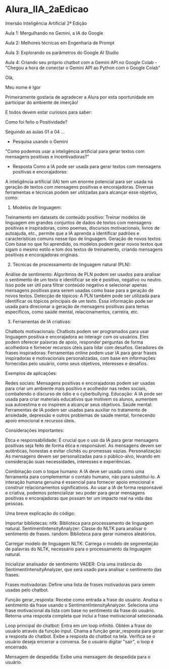 # Alura_IIA_2aEdicao

Imersão Inteligência Artificial 2ª Edição

Aula 1: Mergulhando no Gemini, a IA do Google

Aula 2: Melhores técnicas em Engenharia de Prompt

Aula 3: Explorando os parâmetros do Google AI Studio

Aula 4: Criando seu próprio chatbot com a Gemini API no Google Colab - "Chegou a hora de conectar o Gemini API ao Python com o Google Colab"

Olá,

Meu nome é Igor

Primeiramente gostaria de agradecer a Alura por esta oportunidade em participar do ambiente de imerção!

E todos devem estar curiosos para saber:

Como foi feito o Positividade?

Seguindo as aulas 01 a 04 ...

- Pesquisa usando o Gemini

"Como podemos usar a inteligência artificial para gerar textos com mensagens positivas e incentivadoras?"

- Resposta
Como a IA pode ser usada para gerar textos com mensagens positivas e encorajadoras:

A inteligência artificial (IA) tem um enorme potencial para ser usada na geração de textos com mensagens positivas e encorajadoras. Diversas ferramentas e técnicas podem ser utilizadas para alcançar esse objetivo, como:

1. Modelos de linguagem:

Treinamento em datasets de conteúdo positivo: Treinar modelos de linguagem em grandes conjuntos de dados de textos com mensagens positivas e inspiradoras, como poemas, discursos motivacionais, livros de autoajuda, etc., permite que a IA aprenda a identificar padrões e características comuns nesse tipo de linguagem.
Geração de novos textos: Com base no que foi aprendido, os modelos podem gerar novos textos que sigam o mesmo estilo e tom dos textos de treinamento, criando mensagens positivas e encorajadoras originais.

2. Técnicas de processamento de linguagem natural (PLN):

Análise de sentimento: Algoritmos de PLN podem ser usados para analisar o sentimento de um texto e identificar se ele é positivo, negativo ou neutro. Isso pode ser útil para filtrar conteúdo negativo e selecionar apenas mensagens positivas para serem usadas como base para a geração de novos textos.
Detecção de tópicos: A PLN também pode ser utilizada para identificar os tópicos principais de um texto. Essa informação pode ser usada para direcionar a geração de mensagens positivas para temas específicos, como saúde mental, relacionamentos, carreira, etc.

3. Ferramentas de IA criativas:

Chatbots motivacionais: Chatbots podem ser programados para usar linguagem positiva e encorajadora ao interagir com os usuários. Eles podem oferecer palavras de apoio, responder perguntas de forma acolhedora e fornecer recursos úteis para lidar com desafios.
Geradores de frases inspiradoras: Ferramentas online podem usar IA para gerar frases inspiradoras e motivacionais personalizadas, com base em informações fornecidas pelo usuário, como seus objetivos, interesses e desafios.

Exemplos de aplicações:

Redes sociais: Mensagens positivas e encorajadoras podem ser usadas para criar um ambiente mais positivo e acolhedor nas redes sociais, combatendo o discurso de ódio e o cyberbullying.
Educação: A IA pode ser usada para criar materiais educativos que motivem os alunos, aumentem sua autoestima e os inspirem a alcançar seus objetivos.
Saúde mental: Ferramentas de IA podem ser usadas para auxiliar no tratamento de ansiedade, depressão e outros problemas de saúde mental, fornecendo apoio emocional e recursos úteis.

Considerações importantes:

Ética e responsabilidade: É crucial que o uso da IA para gerar mensagens positivas seja feito de forma ética e responsável. As mensagens devem ser autênticas, honestas e evitar clichês ou promessas vazias.
Personalização: As mensagens devem ser personalizadas para o público-alvo, levando em consideração suas necessidades, interesses e experiências.

Combinação com o toque humano: A IA deve ser usada como uma ferramenta para complementar o contato humano, não para substituí-lo. A interação humana genuína é essencial para fornecer apoio emocional e construir relacionamentos significativos.
Ao usar a IA de forma responsável e criativa, podemos potencializar seu poder para gerar mensagens positivas e encorajadoras que possam ter um impacto real na vida das pessoas.

Uma breve explicação do código:

Importar bibliotecas:
  nltk: Biblioteca para processamento de linguagem natural.
  SentimentIntensityAnalyzer: Classe do NLTK para analisar o sentimento de frases.
  random: Biblioteca para gerar números aleatórios.

Carregar modelo de linguagem NLTK:
  Carrega o modelo de segmentação de palavras do NLTK, necessário para o processamento da linguagem natural.

Inicializar analisador de sentimento VADER:
  Cria uma instância do SentimentIntensityAnalyzer, que será usado para analisar o sentimento das frases.

Frases motivadoras:
  Define uma lista de frases motivadoras para serem usadas pelo chatbot.

Função gerar_resposta:
  Recebe como entrada a frase do usuário.
  Analisa o sentimento da frase usando o SentimentIntensityAnalyzer.
  Seleciona uma frase motivacional da lista com base no sentimento da frase do usuário.
  Retorna uma resposta completa que inclui a frase motivacional selecionada.

Loop principal do chatbot:
  Entra em um loop infinito.
  Obtém a frase do usuário através da função input.
  Chama a função gerar_resposta para gerar a resposta do chatbot.
  Exibe a resposta do chatbot na tela.
  Verifica se o usuário deseja encerrar a conversa.
  Se o usuário digitar "sair", o loop é encerrado.
  
Mensagem de despedida:
  Exibe uma mensagem de despedida para o usuário.
